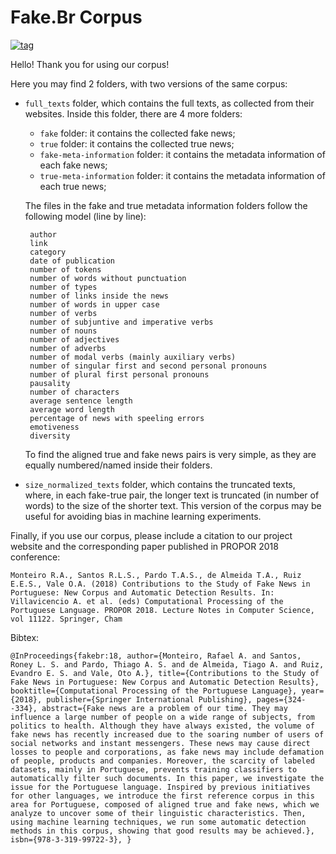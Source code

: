 # Fake.Br Corpus
[![tag](http://oi65.tinypic.com/jjbiht.jpg)](http://nilc.icmc.usp.br/nilc/index.php)

Hello! Thank you for using our corpus!

Here you may find 2 folders, with two versions of the same corpus:

 - ``full_texts`` folder, which contains the full texts, as collected from their websites. Inside this folder, there are 4 more folders:

   - ``fake`` folder: it contains the collected fake news;
   - ``true`` folder: it contains the collected true news;
   - ``fake-meta-information`` folder: it contains the metadata information of each fake news;
   - ``true-meta-information`` folder: it contains the metadata information of each true news;

   The files in the fake and true metadata information folders follow the following model (line by line):

		author
		link
		category
		date of publication
		number of tokens
		number of words without punctuation
		number of types
		number of links inside the news
		number of words in upper case
		number of verbs
		number of subjuntive and imperative verbs
		number of nouns
		number of adjectives
		number of adverbs
		number of modal verbs (mainly auxiliary verbs)
		number of singular first and second personal pronouns
		number of plural first personal pronouns
		pausality
		number of characters
		average sentence length
		average word length
		percentage of news with speeling errors
		emotiveness
		diversity

   To find the aligned true and fake news pairs is very simple, as they are equally numbered/named inside their folders.

 - ``size_normalized_texts`` folder, which contains the truncated texts, where, in each fake-true pair, the longer text is truncated (in number of words) to the size of the shorter text. This version of the corpus may be useful for avoiding bias in machine learning experiments.

Finally, if you use our corpus, please include a citation to our project website and the corresponding paper published in PROPOR 2018 conference:

``Monteiro R.A., Santos R.L.S., Pardo T.A.S., de Almeida T.A., Ruiz E.E.S., Vale O.A. (2018) Contributions to the Study of Fake News in Portuguese: New Corpus and Automatic Detection Results. In: Villavicencio A. et al. (eds) Computational Processing of the Portuguese Language. PROPOR 2018. Lecture Notes in Computer Science, vol 11122. Springer, Cham``

Bibtex:

``@InProceedings{fakebr:18,
author={Monteiro, Rafael A. and Santos, Roney L. S. and Pardo, Thiago A. S. and de Almeida, Tiago A. and Ruiz, Evandro E. S. and Vale, Oto A.},
title={Contributions to the Study of Fake News in Portuguese: New Corpus and Automatic Detection Results},
booktitle={Computational Processing of the Portuguese Language},
year={2018},
publisher={Springer International Publishing},
pages={324--334},
abstract={Fake news are a problem of our time. They may influence a large number of people on a wide range of subjects, from politics to health. Although they have always existed, the volume of fake news has recently increased due to the soaring number of users of social networks and instant messengers. These news may cause direct losses to people and corporations, as fake news may include defamation of people, products and companies. Moreover, the scarcity of labeled datasets, mainly in Portuguese, prevents training classifiers to automatically filter such documents. In this paper, we investigate the issue for the Portuguese language. Inspired by previous initiatives for other languages, we introduce the first reference corpus in this area for Portuguese, composed of aligned true and fake news, which we analyze to uncover some of their linguistic characteristics. Then, using machine learning techniques, we run some automatic detection methods in this corpus, showing that good results may be achieved.},
isbn={978-3-319-99722-3},
}``

